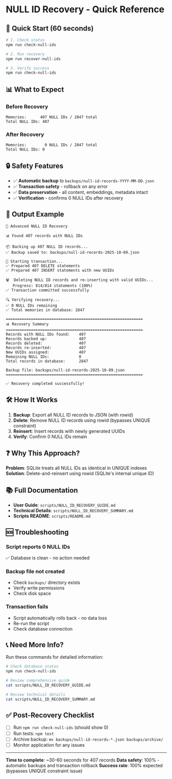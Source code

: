 # NULL ID Recovery - Quick Reference

## 🚀 Quick Start (60 seconds)

```bash
# 1. Check status
npm run check-null-ids

# 2. Run recovery
npm run recover-null-ids

# 3. Verify success
npm run check-null-ids
```

## 📊 What to Expect

### Before Recovery
```
Memories:      407 NULL IDs / 2847 total
Total NULL IDs: 407
```

### After Recovery
```
Memories:        0 NULL IDs / 2847 total
Total NULL IDs: 0
```

## 🔒 Safety Features

- ✅ **Automatic backup** to `backups/null-id-records-YYYY-MM-DD.json`
- ✅ **Transaction safety** - rollback on any error
- ✅ **Data preservation** - all content, embeddings, metadata intact
- ✅ **Verification** - confirms 0 NULL IDs after recovery

## 📝 Output Example

```
🔄 Advanced NULL ID Recovery

📊 Found 407 records with NULL IDs

📦 Backing up 407 NULL ID records...
✅ Backup saved to: backups/null-id-records-2025-10-09.json

🔧 Starting transaction...
✅ Prepared 407 DELETE statements
✅ Prepared 407 INSERT statements with new UUIDs

🗑️  Deleting NULL ID records and re-inserting with valid UUIDs...
   Progress: 814/814 statements (100%)
✅ Transaction committed successfully

🔍 Verifying recovery...
✅ 0 NULL IDs remaining
✅ Total memories in database: 2847

============================================================
📊 Recovery Summary
============================================================
Records with NULL IDs found:    407
Records backed up:              407
Records deleted:                407
Records re-inserted:            407
New UUIDs assigned:             407
Remaining NULL IDs:             0
Total records in database:      2847

Backup file: backups/null-id-records-2025-10-09.json
============================================================

✅ Recovery completed successfully!
```

## 🛠 How It Works

1. **Backup**: Export all NULL ID records to JSON (with rowid)
2. **Delete**: Remove NULL ID records using rowid (bypasses UNIQUE constraint)
3. **Reinsert**: Insert records with newly generated UUIDs
4. **Verify**: Confirm 0 NULL IDs remain

## ❓ Why This Approach?

**Problem**: SQLite treats all NULL IDs as identical in UNIQUE indexes
**Solution**: Delete-and-reinsert using rowid (SQLite's internal unique ID)

## 📚 Full Documentation

- **User Guide**: `scripts/NULL_ID_RECOVERY_GUIDE.md`
- **Technical Details**: `scripts/NULL_ID_RECOVERY_SUMMARY.md`
- **Scripts README**: `scripts/README.md`

## 🆘 Troubleshooting

### Script reports 0 NULL IDs
✅ Database is clean - no action needed

### Backup file not created
- Check `backups/` directory exists
- Verify write permissions
- Check disk space

### Transaction fails
- Script automatically rolls back - no data loss
- Re-run the script
- Check database connection

## 📞 Need More Info?

Run these commands for detailed information:

```bash
# Check database status
npm run check-null-ids

# Review comprehensive guide
cat scripts/NULL_ID_RECOVERY_GUIDE.md

# Review technical details
cat scripts/NULL_ID_RECOVERY_SUMMARY.md
```

## ✅ Post-Recovery Checklist

- [ ] Run `npm run check-null-ids` (should show 0)
- [ ] Run tests: `npm test`
- [ ] Archive backup: `mv backups/null-id-records-*.json backups/archive/`
- [ ] Monitor application for any issues

---

**Time to complete**: ~30-60 seconds for 407 records
**Data safety**: 100% - automatic backups and transaction rollback
**Success rate**: 100% expected (bypasses UNIQUE constraint issue)
